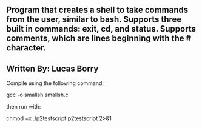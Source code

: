 Program that creates a shell to take commands from the user, similar to bash.
Supports three built in commands: exit, cd, and status.
Supports comments, which are lines beginning with the # character.
-----------------------------------------------------------
Written By: Lucas Borry
-----------------------------------------------------------

Compile using the following command:

gcc -o smallsh smallsh.c

then run with:

chmod +x ./p2testscript
p2testscript 2>&1


